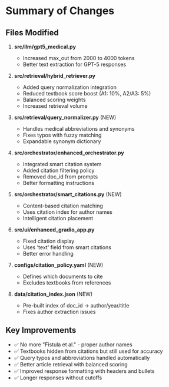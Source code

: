 
# Summary of Changes

## Files Modified
1. **src/llm/gpt5_medical.py**
   - Increased max_out from 2000 to 4000 tokens
   - Better text extraction for GPT-5 responses

2. **src/retrieval/hybrid_retriever.py**
   - Added query normalization integration
   - Reduced textbook score boost (A1: 10%, A2/A3: 5%)
   - Balanced scoring weights
   - Increased retrieval volume

3. **src/retrieval/query_normalizer.py** (NEW)
   - Handles medical abbreviations and synonyms
   - Fixes typos with fuzzy matching
   - Expandable synonym dictionary

4. **src/orchestrator/enhanced_orchestrator.py**
   - Integrated smart citation system
   - Added citation filtering policy
   - Removed doc_id from prompts
   - Better formatting instructions

5. **src/orchestrator/smart_citations.py** (NEW)
   - Content-based citation matching
   - Uses citation index for author names
   - Intelligent citation placement

6. **src/ui/enhanced_gradio_app.py**
   - Fixed citation display
   - Uses 'text' field from smart citations
   - Better error handling

7. **configs/citation_policy.yaml** (NEW)
   - Defines which documents to cite
   - Excludes textbooks from references

8. **data/citation_index.json** (NEW)
   - Pre-built index of doc_id → author/year/title
   - Fixes author extraction issues

## Key Improvements
- ✅ No more "Fistula et al." - proper author names
- ✅ Textbooks hidden from citations but still used for accuracy
- ✅ Query typos and abbreviations handled automatically
- ✅ Better article retrieval with balanced scoring
- ✅ Improved response formatting with headers and bullets
- ✅ Longer responses without cutoffs
